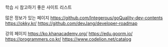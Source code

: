 
학습 시 참고하기 좋은 사이트 리스트

많은 정보가 있는 페이지 
https://github.com/Integerous/goQuality-dev-contents
https://okky.kr/
https://github.com/devJang/developer-roadmap

강의 페이지
https://ko.khanacademy.org/
https://edu.goorm.io/
https://programmers.co.kr/
https://www.codelion.net/catalog